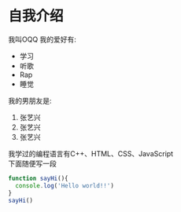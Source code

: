# 自我介绍
我叫OQQ
我的爱好有:
* 学习
* 听歌
* Rap
* 睡觉       

我的男朋友是:    
1. 张艺兴    
2. 张艺兴     
3. 张艺兴  

我学过的编程语言有C++、HTML、CSS、JavaScript        
下面随便写一段         
```javascript
function sayHi(){
  console.log('Hello world!!')
}
sayHi()
```
